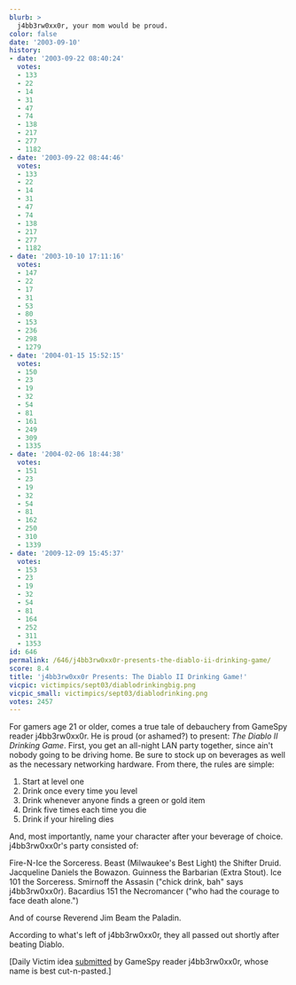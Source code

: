 ```yaml
---
blurb: >
  j4bb3rw0xx0r, your mom would be proud.
color: false
date: '2003-09-10'
history:
- date: '2003-09-22 08:40:24'
  votes:
  - 133
  - 22
  - 14
  - 31
  - 47
  - 74
  - 138
  - 217
  - 277
  - 1182
- date: '2003-09-22 08:44:46'
  votes:
  - 133
  - 22
  - 14
  - 31
  - 47
  - 74
  - 138
  - 217
  - 277
  - 1182
- date: '2003-10-10 17:11:16'
  votes:
  - 147
  - 22
  - 17
  - 31
  - 53
  - 80
  - 153
  - 236
  - 298
  - 1279
- date: '2004-01-15 15:52:15'
  votes:
  - 150
  - 23
  - 19
  - 32
  - 54
  - 81
  - 161
  - 249
  - 309
  - 1335
- date: '2004-02-06 18:44:38'
  votes:
  - 151
  - 23
  - 19
  - 32
  - 54
  - 81
  - 162
  - 250
  - 310
  - 1339
- date: '2009-12-09 15:45:37'
  votes:
  - 153
  - 23
  - 19
  - 32
  - 54
  - 81
  - 164
  - 252
  - 311
  - 1353
id: 646
permalink: /646/j4bb3rw0xx0r-presents-the-diablo-ii-drinking-game/
score: 8.4
title: 'j4bb3rw0xx0r Presents: The Diablo II Drinking Game!'
vicpic: victimpics/sept03/diablodrinkingbig.png
vicpic_small: victimpics/sept03/diablodrinking.png
votes: 2457
---
```


For gamers age 21 or older, comes a true tale of debauchery from GameSpy
reader j4bb3rw0xx0r. He is proud (or ashamed?) to present: *The Diablo
II Drinking Game*. First, you get an all-night LAN party together, since
ain't nobody going to be driving home. Be sure to stock up on beverages
as well as the necessary networking hardware. From there, the rules are
simple:

1. Start at level one  
 2. Drink once every time you level  
 3. Drink whenever anyone finds a green or gold item  
 4. Drink five times each time you die  
 5. Drink if your hireling dies

And, most importantly, name your character after your beverage of
choice. j4bb3rw0xx0r's party consisted of:

Fire-N-Ice the Sorceress. Beast (Milwaukee's Best Light) the Shifter
Druid. Jacqueline Daniels the Bowazon. Guinness the Barbarian (Extra
Stout). Ice 101 the Sorceress. Smirnoff the Assasin ("chick drink, bah"
says j4bb3rw0xx0r). Bacardius 151 the Necromancer ("who had the courage
to face death alone.")

And of course Reverend Jim Beam the Paladin.

According to what's left of j4bb3rw0xx0r, they all passed out shortly
after beating Diablo.

\[Daily Victim idea
[submitted](https://web.archive.org/web/20030910000000/http://feedback.gamespy.com/)
by GameSpy reader j4bb3rw0xx0r, whose name is best cut-n-pasted.\]